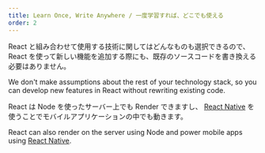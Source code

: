 ```yaml
---
title: Learn Once, Write Anywhere / 一度学習すれば、どこでも使える
order: 2
---
```


React と組み合わせて使用する技術に関してはどんなものも選択できるので、
React を使って新しい機能を追加する際にも、既存のソースコードを書き換える必要はありません。

We don't make assumptions about the rest of your technology stack, 
so you can develop new features in React without rewriting existing code.

React は Node を使ったサーバー上でも Render できますし、
[React Native](https://facebook.github.io/react-native/) を使うことでモバイルアプリケーションの中でも動きます。

React can also render on the server using Node and power mobile apps using [React Native](https://facebook.github.io/react-native/).
